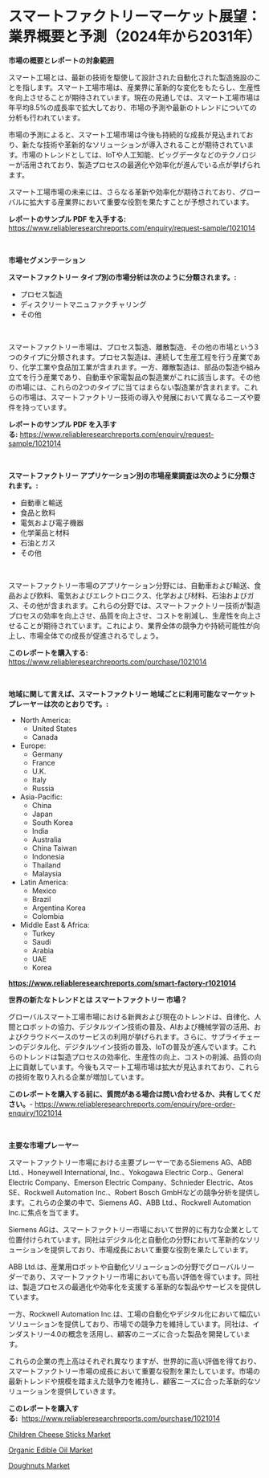 <p><h1>スマートファクトリーマーケット展望：業界概要と予測（2024年から2031年）</h1></p><p><strong>市場の概要とレポートの対象範囲</strong></p>
<p><p>スマート工場とは、最新の技術を駆使して設計された自動化された製造施設のことを指します。スマート工場市場は、産業界に革新的な変化をもたらし、生産性を向上させることが期待されています。現在の見通しでは、スマート工場市場は年平均8.5%の成長率で拡大しており、市場の予測や最新のトレンドについての分析も行われています。</p><p>市場の予測によると、スマート工場市場は今後も持続的な成長が見込まれており、新たな技術や革新的なソリューションが導入されることが期待されています。市場のトレンドとしては、IoTや人工知能、ビッグデータなどのテクノロジーが活用されており、製造プロセスの最適化や効率化が進んでいる点が挙げられます。</p><p>スマート工場市場の未来には、さらなる革新や効率化が期待されており、グローバルに拡大する産業界において重要な役割を果たすことが予想されています。</p></p>
<p><strong>レポートのサンプル PDF を入手する:</strong> <a href="https://www.reliableresearchreports.com/enquiry/request-sample/1021014">https://www.reliableresearchreports.com/enquiry/request-sample/1021014</a></p>
<p>&nbsp;</p>
<p><strong>市場セグメンテーション</strong></p>
<p><strong>スマートファクトリー タイプ別の市場分析は次のように分類されます。:</strong></p>
<p><ul><li>プロセス製造</li><li>ディスクリートマニュファクチャリング</li><li>その他</li></ul></p>
<p>&nbsp;</p>
<p><p>スマートファクトリー市場は、プロセス製造、離散製造、その他の市場という3つのタイプに分類されます。プロセス製造は、連続して生産工程を行う産業であり、化学工業や食品加工業が含まれます。一方、離散製造は、部品の製造や組み立てを行う産業であり、自動車や家電製品の製造業がこれに該当します。その他の市場には、これらの2つのタイプに当てはまらない製造業が含まれます。これらの市場は、スマートファクトリー技術の導入や発展において異なるニーズや要件を持っています。</p></p>
<p><strong>レポートのサンプル PDF を入手する:</strong>&nbsp;<a href="https://www.reliableresearchreports.com/enquiry/request-sample/1021014">https://www.reliableresearchreports.com/enquiry/request-sample/1021014</a></p>
<p>&nbsp;</p>
<p><strong> スマートファクトリー アプリケーション別の市場産業調査は次のように分類されます。:</strong></p>
<p><ul><li>自動車と輸送</li><li>食品と飲料</li><li>電気および電子機器</li><li>化学薬品と材料</li><li>石油とガス</li><li>その他</li></ul></p>
<p>&nbsp;</p>
<p><p>スマートファクトリー市場のアプリケーション分野には、自動車および輸送、食品および飲料、電気およびエレクトロニクス、化学および材料、石油およびガス、その他が含まれます。これらの分野では、スマートファクトリー技術が製造プロセスの効率を向上させ、品質を向上させ、コストを削減し、生産性を向上させることが期待されています。これにより、業界全体の競争力や持続可能性が向上し、市場全体での成長が促進されるでしょう。</p></p>
<p><strong>このレポートを購入する:</strong>&nbsp; <a href="https://www.reliableresearchreports.com/purchase/1021014">https://www.reliableresearchreports.com/purchase/1021014</a></p>
<p>&nbsp;</p>
<p><strong>地域に関して言えば、スマートファクトリー 地域ごとに利用可能なマーケットプレーヤーは次のとおりです。:</strong></p>
<p><ul>
    <li>
        North America:
        <ul>
            <li>United States</li>
            <li>Canada</li>
        </ul>
    </li>
    <li>
        Europe:
        <ul>
            <li>Germany</li>
            <li>France</li>
            <li>U.K.</li>
            <li>Italy</li>
            <li>Russia</li>
        </ul>
    </li>
    <li>
        Asia-Pacific:
        <ul>
            <li>China</li>
            <li>Japan</li>
            <li>South Korea</li>
            <li>India</li>
            <li>Australia</li>
            <li>China Taiwan</li>
            <li>Indonesia</li>
            <li>Thailand</li>
            <li>Malaysia</li>
        </ul>
    </li>
    <li>
        Latin America:
        <ul>
            <li>Mexico</li>
            <li>Brazil</li>
            <li>Argentina Korea</li>
            <li>Colombia</li>
        </ul>
    </li>
    <li>
        Middle East & Africa:
        <ul>
            <li>Turkey</li>
            <li>Saudi</li>
            <li>Arabia</li>
            <li>UAE</li>
            <li>Korea</li>
        </ul>
    </li>
    </ul></p>
<p><strong><a href="https://www.reliableresearchreports.com/smart-factory-r1021014">https://www.reliableresearchreports.com/smart-factory-r1021014</a></strong>&nbsp;</p>
<p><strong>世界の新たなトレンドとは スマートファクトリー 市場？</strong></p>
<p><p>グローバルスマート工場市場における新興および現在のトレンドは、自律化、人間とロボットの協力、デジタルツイン技術の普及、AIおよび機械学習の活用、およびクラウドベースのサービスの利用が挙げられます。さらに、サプライチェーンのデジタル化、デジタルツイン技術の普及、IoTの普及が進んでいます。これらのトレンドは製造プロセスの効率化、生産性の向上、コストの削減、品質の向上に貢献しています。今後もスマート工場市場は拡大が見込まれており、これらの技術を取り入れる企業が増加しています。</p></p>
<p><strong>このレポートを購入する前に、質問がある場合は問い合わせるか、共有してください。</strong>- <a href="https://www.reliableresearchreports.com/enquiry/pre-order-enquiry/1021014">https://www.reliableresearchreports.com/enquiry/pre-order-enquiry/1021014</a></p>
<p>&nbsp;</p>
<p><strong>主要な市場プレーヤー</strong></p>
<p><p>スマートファクトリー市場における主要プレーヤーであるSiemens AG、ABB Ltd.、Honeywell International, Inc.、Yokogawa Electric Corp.、General Electric Company、Emerson Electric Company、Schnieder Electric、Atos SE、Rockwell Automation Inc.、Robert Bosch GmbHなどの競争分析を提供します。これらの企業の中で、Siemens AG、ABB Ltd.、Rockwell Automation Inc.に焦点を当てます。</p><p>Siemens AGは、スマートファクトリー市場において世界的に有力な企業として位置付けられています。同社はデジタル化と自動化の分野において革新的なソリューションを提供しており、市場成長において重要な役割を果たしています。</p><p>ABB Ltd.は、産業用ロボットや自動化ソリューションの分野でグローバルリーダーであり、スマートファクトリー市場においても高い評価を得ています。同社は、製造プロセスの最適化や効率化を支援する革新的な製品やサービスを提供しています。</p><p>一方、Rockwell Automation Inc.は、工場の自動化やデジタル化において幅広いソリューションを提供しており、市場での競争力を維持しています。同社は、インダストリー4.0の概念を活用し、顧客のニーズに合った製品を開発しています。</p><p>これらの企業の売上高はそれぞれ異なりますが、世界的に高い評価を得ており、スマートファクトリー市場の成長において重要な役割を果たしています。市場の最新トレンドや規模を踏まえた競争力を維持し、顧客ニーズに合った革新的なソリューションを提供していきます。</p></p>
<p><strong>このレポートを購入する:</strong>&nbsp;&nbsp;<a href="https://www.reliableresearchreports.com/purchase/1021014">https://www.reliableresearchreports.com/purchase/1021014</a></p>
<p><p><a href="https://funky-papaya-cf4.notion.site/Children-Cheese-Sticks-Market-Size-Market-Outlook-and-Market-Forecast-2024-to-2031-c48897d46b5d46caa595da4eb163f729">Children Cheese Sticks Market</a></p><p><a href="https://confirmed-shield-e13.notion.site/Organic-Edible-Oil-Market-Report-Reveals-the-Latest-Trends-And-Growth-Opportunities-of-this-Market-592e9cbe81e14bcfb0fe8143529a273b">Organic Edible Oil Market</a></p><p><a href="https://sore-arch-6db.notion.site/Doughnuts-Market-Comprehensive-Assessment-by-Type-Application-and-Geography-cec9ee6b2f104a49b4eb06ee8e5ce388">Doughnuts Market</a></p></p>